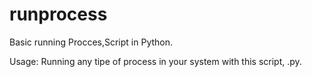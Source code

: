 # runprocess

Basic running Procces,Script in Python.

Usage: Running any tipe of process in your system with this script, .py.
